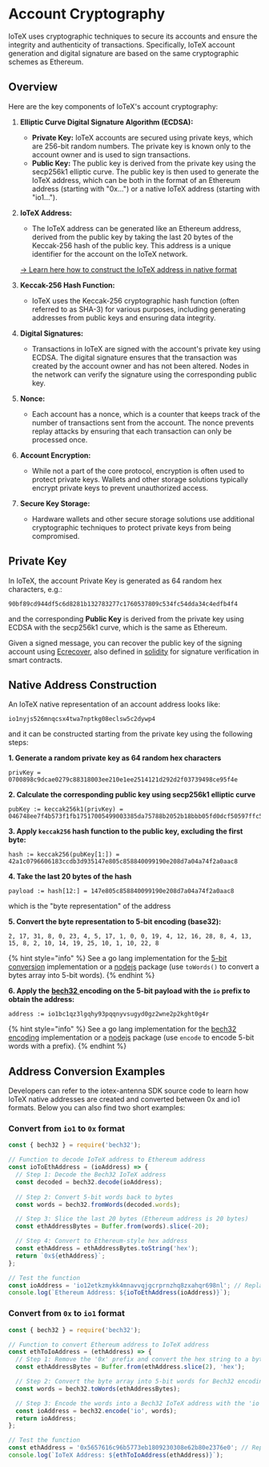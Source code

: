 # Account Cryptography

IoTeX uses cryptographic techniques to secure its accounts and ensure the integrity and authenticity of transactions. Specifically, IoTeX account generation and digital signature are based on the same cryptographic schemes as Ethereum.

## Overview

Here are the key components of IoTeX's account cryptography:

1. **Elliptic Curve Digital Signature Algorithm (ECDSA):**
   * **Private Key:** IoTeX accounts are secured using private keys, which are 256-bit random numbers. The private key is known only to the account owner and is used to sign transactions.
   * **Public Key:** The public key is derived from the private key using the secp256k1 elliptic curve. The public key is then used to generate the IoTeX address, which can be both in the format of an Ethereum address (starting with "0x...") or a native IoTeX address (starting with "io1...").
2.  **IoTeX Address:**

    * The IoTeX address can be generated like an Ethereum address, derived from the public key by taking the last 20 bytes of the Keccak-256 hash of the public key. This address is a unique identifier for the account on the IoTeX network.

    [-> Learn here how to construct the IoTeX address in native format](account-cryptography.md#address-construction)
3. **Keccak-256 Hash Function:**
   * IoTeX uses the Keccak-256 cryptographic hash function (often referred to as SHA-3) for various purposes, including generating addresses from public keys and ensuring data integrity.
4. **Digital Signatures:**
   * Transactions in IoTeX are signed with the account's private key using ECDSA. The digital signature ensures that the transaction was created by the account owner and has not been altered. Nodes in the network can verify the signature using the corresponding public key.
5. **Nonce:**
   * Each account has a nonce, which is a counter that keeps track of the number of transactions sent from the account. The nonce prevents replay attacks by ensuring that each transaction can only be processed once.
6. **Account Encryption:**
   * While not a part of the core protocol, encryption is often used to protect private keys. Wallets and other storage solutions typically encrypt private keys to prevent unauthorized access.
7. **Secure Key Storage:**
   * Hardware wallets and other secure storage solutions use additional cryptographic techniques to protect private keys from being compromised.

## Private Key <a href="#private-key" id="private-key"></a>

In IoTeX, the account Private Key is generated as 64 random hex characters, e.g.:

```
90bf89cd944df5c6d8281b132783277c1760537809c534fc54dda34c4edfb4f4
```

and the corresponding **Public Key** is derived from the private key using ECDSA with the secp256k1 curve, which is the same as Ethereum.

Given a signed message, you can recover the public key of the signing account using [Ecrecover](https://github.com/ethereum/go-ethereum/blob/master/crypto/signature\_cgo.go#L36), also defined in [solidity](https://docs.soliditylang.org/en/latest/solidity-by-example.html?highlight=ecrecover#recovering-the-message-signer-in-solidity) for signature verification in smart contracts.

## Native Address Construction <a href="#address-construction" id="address-construction"></a>

An IoTeX native representation of an account address looks like:

```
io1nyjs526mnqcsx4twa7nptkg08eclsw5c2dywp4
```

and it can be constructed starting from the private key using the following steps:

**1. Generate a random private key as 64 random hex characters**

```
privKey =
0700898c9dcae0279c88318003ee210e1ee2514121d292d2f03739498ce95f4e
```

**2. Calculate the corresponding public key using secp256k1 elliptic curve**

```
pubKey := keccak256k1(privKey) = 046748ee7f4b573f1fb17517005499003385da75788b2052b18bbb05fd0dcf50597ffc54a22a02ca7343ed2654212022c1f4a0c3755dbdb81a2e70c7c0805520dc
```

**3. Apply `keccak256` hash function to the public key, excluding the first byte:**

```
hash := keccak256(pubKey[1:]) = 42a1c0796606183ccdb3d935147e805c858840099190e208d7a04a74f2a0aac8
```

**4. Take the last 20 bytes of the hash**

```
payload := hash[12:] = 147e805c858840099190e208d7a04a74f2a0aac8
```

which is the "byte representation" of the address

**5. Convert the byte representation to 5-bit encoding (base32):**

```
2, 17, 31, 8, 0, 23, 4, 5, 17, 1, 0, 0, 19, 4, 12, 16, 28, 8, 4, 13, 15, 8, 2, 10, 14, 19, 25, 10, 1, 10, 22, 8
```

{% hint style="info" %}
See a go lang implementation for the [5-bit conversion](https://github.com/iotexproject/iotex-address/blob/b07b71fc7866257680b75f1ab9c79c95dc6d255b/address/bech32/bech32.go#L141) implementation or a [nodejs](https://www.npmjs.com/package/bech32) package (use `toWords()` to convert a bytes array into 5-bit words).
{% endhint %}

**6. Apply the** [**bech32** ](https://github.com/bitcoin/bips/blob/master/bip-0173.mediawiki)**encoding on the 5-bit payload with the `io` prefix to obtain the address:**

```
address := io1bc1qz3lgqhy93pqqnyvsugyd0gz2wne2p2kght0g4r
```

{% hint style="info" %}
See a go lang implementation for the [bech32 encoding](https://github.com/iotexproject/iotex-address/blob/b07b71fc7866257680b75f1ab9c79c95dc6d255b/address/bech32/bech32.go#L97) implementation or a [nodejs](https://www.npmjs.com/package/bech32) package (use `encode` to encode 5-bit words with a prefix).
{% endhint %}

## Address Conversion Examples

Developers can refer to the iotex-antenna SDK source code to learn how IoTeX native addresses are created and converted between 0x and io1 formats. Below you can also find two short examples:

### Convert from `io1` to `0x` format

```javascript
const { bech32 } = require('bech32');

// Function to decode IoTeX address to Ethereum address
const ioToEthAddress = (ioAddress) => {
  // Step 1: Decode the Bech32 IoTeX address
  const decoded = bech32.decode(ioAddress);
  
  // Step 2: Convert 5-bit words back to bytes
  const words = bech32.fromWords(decoded.words);

  // Step 3: Slice the last 20 bytes (Ethereum address is 20 bytes)
  const ethAddressBytes = Buffer.from(words).slice(-20);

  // Step 4: Convert to Ethereum-style hex address
  const ethAddress = ethAddressBytes.toString('hex');
  return `0x${ethAddress}`;
};

// Test the function
const ioAddress = 'io12etkzmykk4mnavvqjgcrprnzhq8zxahqr698nl'; // Replace with IoTeX address
console.log(`Ethereum Address: ${ioToEthAddress(ioAddress)}`);
```

### Convert from `0x` to `io1` format

```javascript
const { bech32 } = require('bech32');

// Function to convert Ethereum address to IoTeX address
const ethToIoAddress = (ethAddress) => {
  // Step 1: Remove the '0x' prefix and convert the hex string to a byte array
  const ethAddressBytes = Buffer.from(ethAddress.slice(2), 'hex');

  // Step 2: Convert the byte array into 5-bit words for Bech32 encoding
  const words = bech32.toWords(ethAddressBytes);

  // Step 3: Encode the words into a Bech32 IoTeX address with the 'io' prefix
  const ioAddress = bech32.encode('io', words);
  return ioAddress;
};

// Test the function
const ethAddress = '0x5657616c96b5773eb1809230308e62b80e2376e0'; // Replace with your Ethereum address
console.log(`IoTeX Address: ${ethToIoAddress(ethAddress)}`);
```

